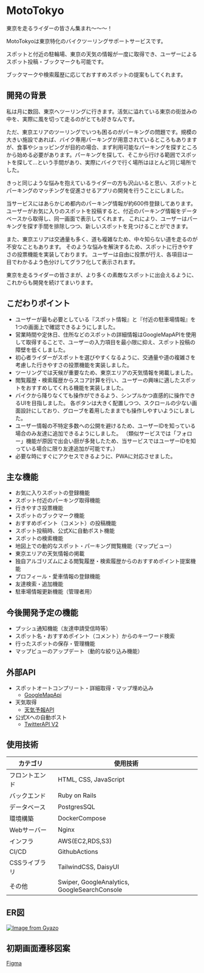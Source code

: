 # MotoTokyo
東京を走るライダーの皆さん集まれ〜〜〜！

MotoTokyoは東京特化のバイクツーリングサポートサービスです。

スポットと付近の駐輪場、東京の天気の情報が一度に取得でき、ユーザーによるスポット投稿・ブックマークも可能です。

ブックマークや検索履歴に応じておすすめスポットの提案もしてくれます。


## 開発の背景
私は月に数回、東京へツーリングに行きます。活気に溢れている東京の街並みの中を、実際に風を切って走るのがとても好きなんです。

ただ、東京エリアのツーリングでいつも困るのがパーキングの問題です。規模の大きい施設であれば、バイク専用パーキングが用意されているところもありますが、食事やショッピングが目的の場合、まず利用可能なパーキングを探すところから始める必要があります。パーキングを探して、そこから行ける範囲でスポットを探して...という手間があり、実際にバイクで行く場所はほとんど同じ場所でした。

きっと同じような悩みを抱えているライダーの方も沢山いると思い、スポットとパーキングのマッチングを促進させるアプリの開発を行うことにしました。

当サービスにはあらかじめ都内のパーキング情報が約600件登録してあります。ユーザーがお気に入りのスポットを投稿すると、付近のパーキング情報をデータベースから取得し、同一画面で表示してくれます。
これにより、ユーザーはパーキングを探す手間を排除しつつ、新しいスポットを見つけることができます。

また、東京エリアは交通量も多く、道も複雑なため、中々知らない道を走るのが不安なこともあります。
そのような悩みを解決するため、スポットに行きやすさの投票機能を実装しております。
ユーザーは自由に投票が行え、各項目は一目でわかるよう色分けしてグラフ化して表示されます。

東京を走るライダーの皆さまが、より多くの素敵なスポットに出会えるように、これからも開発を続けてまいります。


## こだわりポイント
- ユーザーが最も必要としている『スポット情報』と『付近の駐車場情報』を1つの画面上で確認できるようにしました。
- 営業時間や定休日、住所などのスポットの詳細情報はGoogleMapAPIを使用して取得することで、ユーザーの入力項目を最小限に抑え、スポット投稿の障壁を低くしました。
- 初心者ライダーがスポットを選びやすくなるように、交通量や道の複雑さを考慮した行きやすさの投票機能を実装しました。
- ツーリングでは天候が重要なため、東京エリアの天気情報を掲載しました。
- 閲覧履歴・検索履歴からスコア計算を行い、ユーザーの興味に適したスポットをおすすめしてくれる機能を実装しました。
- バイクから降りなくても操作ができるよう、シンプルかつ直感的に操作できるUIを目指しました。
  各ボタンは大きく配置しつつ、スクロールの少ない画面設計にしており、グローブを着用したままでも操作しやすいようにしました。
- ユーザー情報の不特定多数への公開を避けるため、ユーザーIDを知っている場合のみ友達に追加できるようにしました。
  （類似サービスでは「フォロー」機能が原因で出会い厨が多発したため、当サービスではユーザーIDを知っている場合に限り友達追加が可能です。）
- 必要な時にすぐにアクセスできるように、PWAに対応させました。


## 主な機能
- お気に入りスポットの登録機能
- スポット付近のパーキング取得機能
- 行きやすさ投票機能
- スポットのブックマーク機能
- おすすめポイント（コメント）の投稿機能
- スポット投稿時、公式Xに自動ポスト機能
- スポットの検索機能
- 地図上での動的なスポット・パーキング閲覧機能（マップビュー）
- 東京エリアの天気情報の掲載
- 独自アルゴリズムによる閲覧履歴・検索履歴からのおすすめポイント提案機能
- プロフィール・愛車情報の登録機能
- 友達検索・追加機能
- 駐車場情報更新機能（管理者用）


## 今後開発予定の機能
- プッシュ通知機能（友達申請受信時等）
- スポット名・おすすめポイント（コメント）からのキーワード検索
- 行ったスポットの保存・管理機能
- マップビューのアップデート（動的な絞り込み機能）


## 外部API
- スポットオートコンプリート・詳細取得・マップ埋め込み
  - [GoogleMapApi](https://developers.google.com/maps?hl=ja)
- 天気取得
  - [天気予報API](https://weather.tsukumijima.net)
- 公式Xへの自動ポスト
  - [TwitterAPI V2](https://developer.x.com/ja/docs/twitter-api)
 
## 使用技術
| カテゴリ | 使用技術 |
| --- | --- |
| フロントエンド | HTML, CSS, JavaScript |
| バックエンド | Ruby on Rails |
| データベース | PostgresSQL |
| 環境構築 | DockerCompose |
| Webサーバー | Nginx |
| インフラ | AWS(EC2,RDS,S3) |
| CI/CD | GithubActions |
| CSSライブラリ | TailwindCSS, DaisyUI |
| その他 | Swiper, GoogleAnalytics, GoogleSearchConsole |


## ER図
[![Image from Gyazo](https://i.gyazo.com/d3e922527304a5c11cc9decba953752a.png)](https://gyazo.com/d3e922527304a5c11cc9decba953752a)


## 初期画面遷移図案
[Figma](https://www.figma.com/file/b2YCfKzmKqggwpyZhK91mq/%E7%94%BB%E9%9D%A2%E9%81%B7%E7%A7%BB%E5%9B%B3?type=design&node-id=0%3A1&mode=design&t=ZoZS5TOVkbeCjIzD-1)
